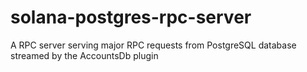 # solana-postgres-rpc-server
A RPC server serving major RPC requests from PostgreSQL database streamed by the AccountsDb plugin
